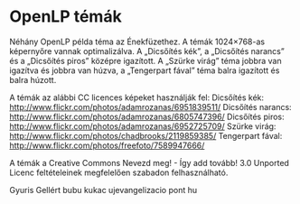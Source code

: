 OpenLP témák
============

Néhány OpenLP példa téma az Énekfüzethez. A témák 1024×768-as képernyőre vannak optimalizálva. 
A „Dicsőítés kék”, a „Dicsőítés narancs” és a „Dicsőítés piros” középre igazított. A „Szürke virág”
téma jobbra van igazítva és jobbra van húzva, a „Tengerpart fával” téma balra igazított és balra húzott.

A témák az alábbi CC licences képeket használják fel:
Dicsőítés kék:     http://www.flickr.com/photos/adamrozanas/6951839511/
Dicsőítés narancs: http://www.flickr.com/photos/adamrozanas/6805747396/
Dicsőítés piros:   http://www.flickr.com/photos/adamrozanas/6952725709/
Szürke virág:      http://www.flickr.com/photos/chadbrooks/2119859385/
Tengerpart fával:  http://www.flickr.com/photos/freefoto/7589947666/

A témák a Creative Commons Nevezd meg! - Így add tovább! 3.0 Unported Licenc feltételeinek megfelelően 
szabadon felhasználható.

Gyuris Gellért bubu kukac ujevangelizacio pont hu
